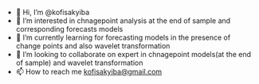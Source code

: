 - 👋 Hi, I’m @kofisakyiba
- 👀 I’m interested in chnagepoint analysis at the end of sample and corresponding forecasts models
- 🌱 I’m currently learning for forecasting models in the presence of change points and also wavelet transformation
- 💞️ I’m looking to collaborate on expert in chnagepoint models(at the end of sample) and wavelet transformation
- 📫 How to reach me kofisakyiba@gmail.com

<!---
kofisakyiba/kofisakyiba is a ✨ special ✨ repository because its `README.md` (this file) appears on your GitHub profile.
You can click the Preview link to take a look at your changes.
--->
